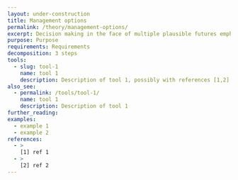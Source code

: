 ```yaml
---
layout: under-construction
title: Management options
permalink: /theory/management-options/
excerpt: Decision making in the face of multiple plausible futures emphasises the need to design or select between competing management options to achieve certain objectives regardless of which of the plausible futures occurs. Depending on the context, management options may also be referred to as decision alternatives or policy alternatives.
purpose: Purpose
requirements: Requirements
decomposition: 3 steps
tools:
  - slug: tool-1
    name: tool 1
    description: Description of tool 1, possibly with references [1,2]
also_see:
  - permalink: /tools/tool-1/
    name: tool 1
    description: Description of tool 1
further_reading:
examples:
  - example 1
  - example 2
references:
  - >
    [1] ref 1
  - >
    [2] ref 2
---
```

